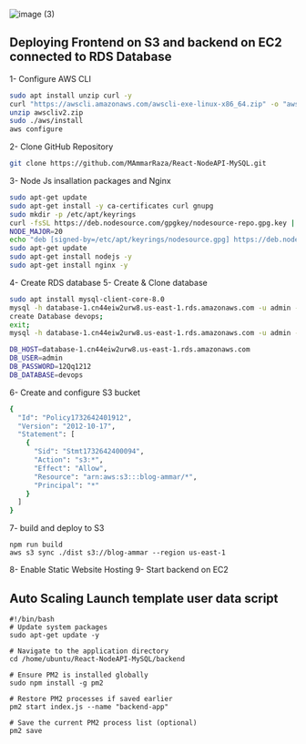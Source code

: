 ![image (3)](https://github.com/user-attachments/assets/07af1213-e1c4-4d34-b297-7fecd5c6e3e4)

## Deploying Frontend on S3 and backend on EC2 connected to RDS Database

1- Configure AWS CLI

```bash
sudo apt install unzip curl -y
curl "https://awscli.amazonaws.com/awscli-exe-linux-x86_64.zip" -o "awscliv2.zip"
unzip awscliv2.zip
sudo ./aws/install
aws configure
```

2- Clone GitHub Repository
```bash
git clone https://github.com/MAmmarRaza/React-NodeAPI-MySQL.git
```

3- Node Js insallation packages and Nginx
```bash
sudo apt-get update
sudo apt-get install -y ca-certificates curl gnupg
sudo mkdir -p /etc/apt/keyrings
curl -fsSL https://deb.nodesource.com/gpgkey/nodesource-repo.gpg.key | sudo gpg --dearmor -o /etc/apt/keyrings/nodesource.gpg
NODE_MAJOR=20
echo "deb [signed-by=/etc/apt/keyrings/nodesource.gpg] https://deb.nodesource.com/node_$NODE_MAJOR.x nodistro main" | sudo tee /etc/apt/sources.list.d/nodesource.list
sudo apt-get update
sudo apt-get install nodejs -y
sudo apt-get install nginx -y
```
4- Create RDS database
5- Create & Clone database
```bash
sudo apt install mysql-client-core-8.0
mysql -h database-1.cn44eiw2urw8.us-east-1.rds.amazonaws.com -u admin -p
create Database devops;
exit;
mysql -h database-1.cn44eiw2urw8.us-east-1.rds.amazonaws.com -u admin -p 12Qq1212 < users.sql
```
```bash
DB_HOST=database-1.cn44eiw2urw8.us-east-1.rds.amazonaws.com
DB_USER=admin
DB_PASSWORD=12Qq1212
DB_DATABASE=devops
```
6- Create and configure S3 bucket
```bash
{
  "Id": "Policy1732642401912",
  "Version": "2012-10-17",
  "Statement": [
    {
      "Sid": "Stmt1732642400094",
      "Action": "s3:*",
      "Effect": "Allow",
      "Resource": "arn:aws:s3:::blog-ammar/*",
      "Principal": "*"
    }
  ]
}
```
7- build and deploy to S3
```
npm run build
aws s3 sync ./dist s3://blog-ammar --region us-east-1
```
8- Enable Static Website Hosting
9- Start backend on EC2 

## Auto Scaling Launch template user data script
```
#!/bin/bash
# Update system packages
sudo apt-get update -y

# Navigate to the application directory
cd /home/ubuntu/React-NodeAPI-MySQL/backend

# Ensure PM2 is installed globally
sudo npm install -g pm2

# Restore PM2 processes if saved earlier
pm2 start index.js --name "backend-app"

# Save the current PM2 process list (optional)
pm2 save
```

